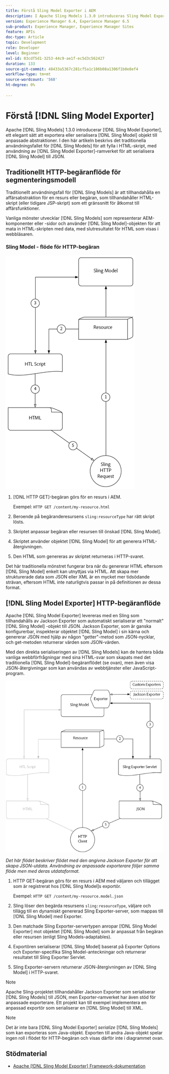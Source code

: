 ```yaml
---
title: Förstå Sling Model Exporter i AEM
description: I Apache Sling Models 1.3.0 introduceras Sling Model Exporter, ett elegant sätt att exportera eller serialisera Sling Model-objekt till anpassade abstraktioner. I den här artikeln beskrivs det traditionella sättet att använda Sling-modeller för att fylla i HTML-skript, med hjälp av Sling Model Exporter-ramverket för att serialisera en Sling-modell till JSON.
version: Experience Manager 6.4, Experience Manager 6.5
sub-product: Experience Manager, Experience Manager Sites
feature: APIs
doc-type: Article
topic: Development
role: Developer
level: Beginner
exl-id: 03cdf5d1-3253-44c9-ae1f-ec5d3c562427
duration: 133
source-git-commit: 48433a5367c281cf5a1c106b08a1306f1b0e8ef4
workflow-type: tm+mt
source-wordcount: '568'
ht-degree: 0%

---
```


# Förstå [!DNL Sling Model Exporter]

Apache [!DNL Sling Models] 1.3.0 introducerar [!DNL Sling Model Exporter], ett elegant sätt att exportera eller serialisera [!DNL Sling Model] objekt till anpassade abstraktioner. I den här artikeln beskrivs det traditionella användningsfallet för [!DNL Sling Models] för att fylla i HTML-skript, med användning av [!DNL Sling Model Exporter]-ramverket för att serialisera [!DNL Sling Model] till JSON.

## Traditionellt HTTP-begäranflöde för segmenteringsmodell

Traditionellt användningsfall för [!DNL Sling Models] är att tillhandahålla en affärsabstraktion för en resurs eller begäran, som tillhandahåller HTML-skript (eller tidigare JSP-skript) som ett gränssnitt för åtkomst till affärsfunktioner.

Vanliga mönster utvecklar [!DNL Sling Models] som representerar AEM-komponenter eller -sidor och använder [!DNL Sling Model]-objekten för att mata in HTML-skripten med data, med slutresultatet för HTML som visas i webbläsaren.

### Sling Model - flöde för HTTP-begäran

![Förfrågningsflöde för segmenteringsmodell](./assets/understand-sling-model-exporter/sling-model-request-flow.png)

1. [!DNL HTTP GET]-begäran görs för en resurs i AEM.

   Exempel: `HTTP GET /content/my-resource.html`

1. Beroende på begäranderesursens `sling:resourceType` har rätt skript lösts.

1. Skriptet anpassar begäran eller resursen till önskad [!DNL Sling Model].

1. Skriptet använder objektet [!DNL Sling Model] för att generera HTML-återgivningen.

1. Den HTML som genereras av skriptet returneras i HTTP-svaret.

Det här traditionella mönstret fungerar bra när du genererar HTML eftersom [!DNL Sling Model] enkelt kan utnyttjas via HTML. Att skapa mer strukturerade data som JSON eller XML är en mycket mer tidsödande strävan, eftersom HTML inte naturligtvis passar in på definitionen av dessa format.

## [!DNL Sling Model Exporter] HTTP-begäranflöde

Apache [!DNL Sling Model Exporter] levereras med en Sling som tillhandahålls av Jackson Exporter som automatiskt serialiserar ett &quot;normalt&quot; [!DNL Sling Model] -objekt till JSON. Jackson Exporter, som är ganska konfigurerbar, inspekterar objektet [!DNL Sling Model] i sin kärna och genererar JSON med hjälp av någon &quot;getter&quot;-metod som JSON-nycklar, och get-metoden returnerar värden som JSON-värden.

Med den direkta serialiseringen av [!DNL Sling Models] kan de hantera båda vanliga webbförfrågningar med sina HTML-svar som skapats med det traditionella [!DNL Sling Model]-begäranflödet (se ovan), men även visa JSON-återgivningar som kan användas av webbtjänster eller JavaScript-program.

![Sling Model Exporter HTTP Request flow](./assets/understand-sling-model-exporter/sling-model-exporter-request-flow.png)

*Det här flödet beskriver flödet med den angivna Jackson Exporter för att skapa JSON-utdata. Användning av anpassade exporterare följer samma flöde men med deras utdataformat.*

1. HTTP GET-begäran görs för en resurs i AEM med väljaren och tillägget som är registrerat hos [!DNL Sling Model]s exportör.

   Exempel: `HTTP GET /content/my-resource.model.json`

1. Sling löser den begärda resursens `sling:resourceType`, väljare och tillägg till en dynamiskt genererad Sling Exporter-server, som mappas till [!DNL Sling Model] med Exporter.
1. Den matchade Sling Exporter-servertypen anropar [!DNL Sling Model Exporter] mot objektet [!DNL Sling Model] som är anpassat från begäran eller resursen (enligt Sling Models-adaptables).
1. Exportören serialiserar [!DNL Sling Model] baserat på Exporter Options och Exporter-specifika Sling Model-anteckningar och returnerar resultatet till Sling Exporter Servlet.
1. Sling Exporter-servern returnerar JSON-återgivningen av [!DNL Sling Model] i HTTP-svaret.

>[!NOTE]
>
>Apache Sling-projektet tillhandahåller Jackson Exporter som serialiserar [!DNL Sling Models] till JSON, men Exporter-ramverket har även stöd för anpassade exporterare. Ett projekt kan till exempel implementera en anpassad exportör som serialiserar en [!DNL Sling Model] till XML.

>[!NOTE]
>
>Det är inte bara [!DNL Sling Model Exporter] *serialize* [!DNL Sling Models] som kan exporteras som Java-objekt. Exporten till andra Java-objekt spelar ingen roll i flödet för HTTP-begäran och visas därför inte i diagrammet ovan.

## Stödmaterial

* [Apache [!DNL Sling Model Exporter] Framework-dokumentation](https://sling.apache.org/documentation/bundles/models.html#exporter-framework-since-130)
